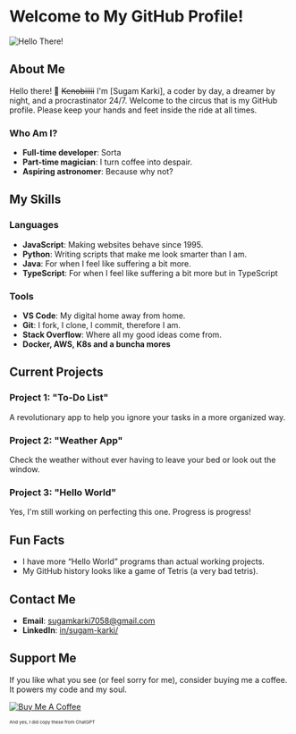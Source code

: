 # Welcome to My GitHub Profile!

![Hello There!](https://media.giphy.com/media/26ufnwz3wDUli7GU0/giphy.gif)



## About Me

Hello there! 👋 ~~Kenobiiiii~~ I'm [Sugam Karki], a coder by day, a dreamer by night, and a procrastinator 24/7. Welcome to the circus that is my GitHub profile. Please keep your hands and feet inside the ride at all times.

### Who Am I?

- **Full-time developer**: Sorta
- **Part-time magician**: I turn coffee into despair.
- **Aspiring astronomer**: Because why not?

## My Skills

### Languages

- **JavaScript**: Making websites behave since 1995.
- **Python**: Writing scripts that make me look smarter than I am.
- **Java**: For when I feel like suffering a bit more.
- **TypeScript**: For when I feel like suffering a bit more but in TypeScript

### Tools

- **VS Code**: My digital home away from home.
- **Git**: I fork, I clone, I commit, therefore I am.
- **Stack Overflow**: Where all my good ideas come from.
- **Docker, AWS, K8s and a buncha mores**

## Current Projects

### Project 1: **"To-Do List"**
A revolutionary app to help you ignore your tasks in a more organized way.

### Project 2: **"Weather App"**
Check the weather without ever having to leave your bed or look out the window.

### Project 3: **"Hello World"**
Yes, I'm still working on perfecting this one. Progress is progress!

## Fun Facts

- I have more “Hello World” programs than actual working projects.
- My GitHub history looks like a game of Tetris (a very bad tetris).

## Contact Me

- **Email**: [sugamkarki7058@gmail.com](mailto:sugamkarki7058@gmail.com)
- **LinkedIn**: [in/sugam-karki/](https://linkedin.com/in/sugam-karki/)

## Support Me

If you like what you see (or feel sorry for me), consider buying me a coffee. It powers my code and my soul.

[![Buy Me A Coffee](https://www.buymeacoffee.com/assets/img/guidelines/download-assets-sm-1.svg)](https://www.buymeacoffee.com/sugamkarki)

<sub><sub><sup>And yes, I did copy these from ChatGPT</sup></sup></sub>
